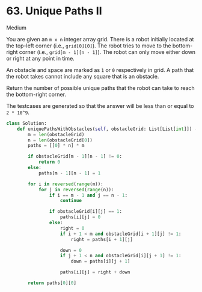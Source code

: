 # 63. Unique Paths II

Medium

You are given an `m x n` integer array grid. There is a robot initially located at the top-left corner (i.e., `grid[0][0]`). The robot tries to move to the bottom-right corner (i.e., `grid[m - 1][n - 1]`). The robot can only move either down or right at any point in time.

An obstacle and space are marked as `1` or `0` respectively in grid. A path that the robot takes cannot include any square that is an obstacle.

Return the number of possible unique paths that the robot can take to reach the bottom-right corner.

The testcases are generated so that the answer will be less than or equal to `2 * 10^9`.

```python
class Solution:
    def uniquePathsWithObstacles(self, obstacleGrid: List[List[int]]) -> int:
        m = len(obstacleGrid)
        n = len(obstacleGrid[0])
        paths = [[0] * n] * m

        if obstacleGrid[m - 1][n - 1] != 0:
            return 0
        else:
            paths[m - 1][n - 1] = 1

        for i in reversed(range(m)):
            for j in reversed(range(n)):
                if i == m - 1 and j == n - 1:
                    continue

                if obstacleGrid[i][j] == 1:
                    paths[i][j] = 0
                else:
                    right = 0
                    if i + 1 < m and obstacleGrid[i + 1][j] != 1:
                        right = paths[i + 1][j]

                    down = 0
                    if j + 1 < n and obstacleGrid[i][j + 1] != 1:
                        down = paths[i][j + 1]

                    paths[i][j] = right + down

        return paths[0][0]
```
